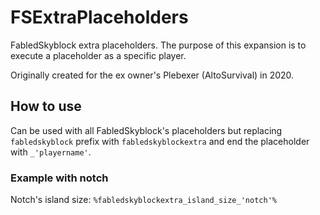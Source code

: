 # FSExtraPlaceholders
FabledSkyblock extra placeholders.
The purpose of this expansion is to execute a placeholder as a specific player.

Originally created for the ex owner's Plebexer (AltoSurvival) in 2020.
## How to use
Can be used with all FabledSkyblock's placeholders but replacing `fabledskyblock` prefix with `fabledskyblockextra` 
and end the placeholder with `_'playername'`.

### Example with notch
Notch's island size: `%fabledskyblockextra_island_size_'notch'%`
